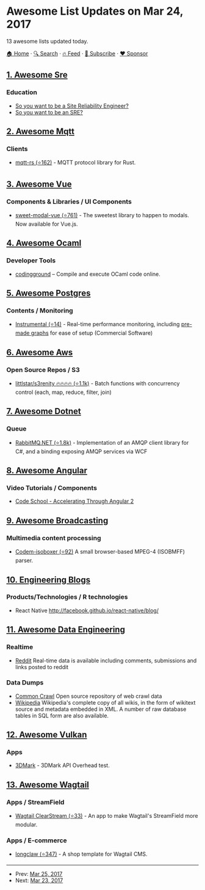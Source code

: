# Awesome List Updates on Mar 24, 2017

13 awesome lists updated today.

[🏠 Home](/README.md) · [🔍 Search](https://www.trackawesomelist.com/search/) · [🔥 Feed](https://www.trackawesomelist.com/rss.xml) · [📮 Subscribe](https://trackawesomelist.us17.list-manage.com/subscribe?u=d2f0117aa829c83a63ec63c2f&id=36a103854c) · [❤️  Sponsor](https://github.com/sponsors/theowenyoung)



## [1. Awesome Sre](/content/dastergon/awesome-sre/README.md)

### Education

*   [So you want to be a Site Reliability Engineer?](https://www.loomsystems.com/single-post/2016/03/23/So-you-want-to-be-a-Site-Reliability-Engineer)
*   [So you want to be an SRE?](https://hackernoon.com/so-you-want-to-be-an-sre-34e832357a8c)

## [2. Awesome Mqtt](/content/hobbyquaker/awesome-mqtt/README.md)

### Clients

*   [mqtt-rs (⭐162)](https://github.com/zonyitoo/mqtt-rs) - MQTT protocol library for Rust.

## [3. Awesome Vue](/content/vuejs/awesome-vue/README.md)

### Components & Libraries / UI Components

*   [sweet-modal-vue (⭐761)](https://github.com/adeptoas/sweet-modal-vue) - The sweetest library to happen to modals. Now available for Vue.js.

## [4. Awesome Ocaml](/content/ocaml-community/awesome-ocaml/README.md)

### Developer Tools

*   [codingground](https://www.tutorialspoint.com/compile_ocaml_online.php) – Compile and execute OCaml code online.

## [5. Awesome Postgres](/content/dhamaniasad/awesome-postgres/README.md)

### Contents / Monitoring

*   [Instrumental (⭐14)](https://github.com/Instrumental/instrumentald) - Real-time performance monitoring, including [pre-made graphs](https://instrumentalapp.com/docs/instrumentald/postgresql#suggested-graphs) for ease of setup (Commercial Software)

## [6. Awesome Aws](/content/donnemartin/awesome-aws/README.md)

### Open Source Repos / S3

*   [littlstar/s3renity :fire::fire::fire::fire: (⭐1.1k)](https://github.com/littlstar/s3renity) - Batch functions with concurrency control (each, map, reduce, filter, join)

## [7. Awesome Dotnet](/content/quozd/awesome-dotnet/README.md)

### Queue

*   [RabbitMQ.NET (⭐1.8k)](https://github.com/rabbitmq/rabbitmq-dotnet-client) - Implementation of an AMQP client library for C#, and a binding exposing AMQP services via WCF

## [8. Awesome Angular](/content/PatrickJS/awesome-angular/README.md)

### Video Tutorials / Components

*   [Code School - Accelerating Through Angular 2](https://www.codeschool.com/courses/accelerating-through-angular)

## [9. Awesome Broadcasting](/content/ebu/awesome-broadcasting/README.md)

### Multimedia content processing

*   [Codem-isoboxer (⭐92)](https://github.com/madebyhiro/codem-isoboxer) A small browser-based MPEG-4 (ISOBMFF) parser.

## [10. Engineering Blogs](/content/kilimchoi/engineering-blogs/README.md)

### Products/Technologies / R technologies

*   React Native <http://facebook.github.io/react-native/blog/>

## [11. Awesome Data Engineering](/content/igorbarinov/awesome-data-engineering/README.md)

### Realtime

*   [Reddit](https://www.reddit.com/r/datasets/comments/3mk1vg/realtime_data_is_available_including_comments/) Real-time data is available including comments, submissions and links posted to reddit

### Data Dumps

*   [Common Crawl](https://commoncrawl.org/) Open source repository of web crawl data
*   [Wikipedia](https://dumps.wikimedia.org/enwiki/latest/) Wikipedia's complete copy of all wikis, in the form of wikitext source and metadata embedded in XML. A number of raw database tables in SQL form are also available.

## [12. Awesome Vulkan](/content/vinjn/awesome-vulkan/README.md)

### Apps

*   [3DMark](https://www.futuremark.com/pressreleases/compare-vulkan-and-directx-12-performance-with-3dmark) - 3DMark API Overhead test.

## [13. Awesome Wagtail](/content/springload/awesome-wagtail/README.md)

### Apps / StreamField

*   [Wagtail ClearStream (⭐33)](https://github.com/heymonkeyriot/wagtailclearstream) - An app to make Wagtail's StreamField more modular.

### Apps / E-commerce

*   [longclaw (⭐347)](https://github.com/JamesRamm/longclaw) - A shop template for Wagtail CMS.

---

- Prev: [Mar 25, 2017](/content/2017/03/25/README.md)
- Next: [Mar 23, 2017](/content/2017/03/23/README.md)